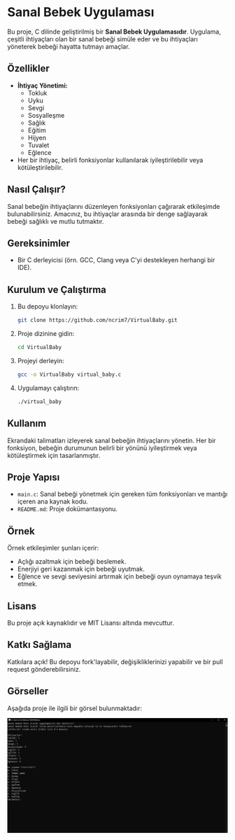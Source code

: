 # Sanal Bebek Uygulaması

Bu proje, C dilinde geliştirilmiş bir **Sanal Bebek Uygulamasıdır**. Uygulama, çeşitli ihtiyaçları olan bir sanal bebeği simüle eder ve bu ihtiyaçları yöneterek bebeği hayatta tutmayı amaçlar.

## Özellikler
- **İhtiyaç Yönetimi:**
  - Tokluk
  - Uyku
  - Sevgi
  - Sosyalleşme
  - Sağlık
  - Eğitim
  - Hijyen
  - Tuvalet
  - Eğlence
- Her bir ihtiyaç, belirli fonksiyonlar kullanılarak iyileştirilebilir veya kötüleştirilebilir.

## Nasıl Çalışır?
Sanal bebeğin ihtiyaçlarını düzenleyen fonksiyonları çağırarak etkileşimde bulunabilirsiniz. Amacınız, bu ihtiyaçlar arasında bir denge sağlayarak bebeği sağlıklı ve mutlu tutmaktır.

## Gereksinimler
- Bir C derleyicisi (örn. GCC, Clang veya C'yi destekleyen herhangi bir IDE).

## Kurulum ve Çalıştırma
1. Bu depoyu klonlayın:
   ```bash
   git clone https://github.com/ncrim7/VirtualBaby.git
   ```
2. Proje dizinine gidin:
   ```bash
   cd VirtualBaby
   ```
3. Projeyi derleyin:
   ```bash
   gcc -o VirtualBaby virtual_baby.c
   ```
4. Uygulamayı çalıştırın:
   ```bash
   ./virtual_baby
   ```

## Kullanım
Ekrandaki talimatları izleyerek sanal bebeğin ihtiyaçlarını yönetin. Her bir fonksiyon, bebeğin durumunun belirli bir yönünü iyileştirmek veya kötüleştirmek için tasarlanmıştır.

## Proje Yapısı
- `main.c`: Sanal bebeği yönetmek için gereken tüm fonksiyonları ve mantığı içeren ana kaynak kodu.
- `README.md`: Proje dokümantasyonu.

## Örnek
Örnek etkileşimler şunları içerir:
- Açlığı azaltmak için bebeği beslemek.
- Enerjiyi geri kazanmak için bebeği uyutmak.
- Eğlence ve sevgi seviyesini artırmak için bebeği oyun oynamaya teşvik etmek.

## Lisans
Bu proje açık kaynaklıdır ve MIT Lisansı altında mevcuttur.

## Katkı Sağlama
Katkılara açık! Bu depoyu fork'layabilir, değişikliklerinizi yapabilir ve bir pull request gönderebilirsiniz.

## Görseller
Aşağıda proje ile ilgili bir görsel bulunmaktadır:

![Sanal Bebek Görseli](VirtualBaby.PNG)
